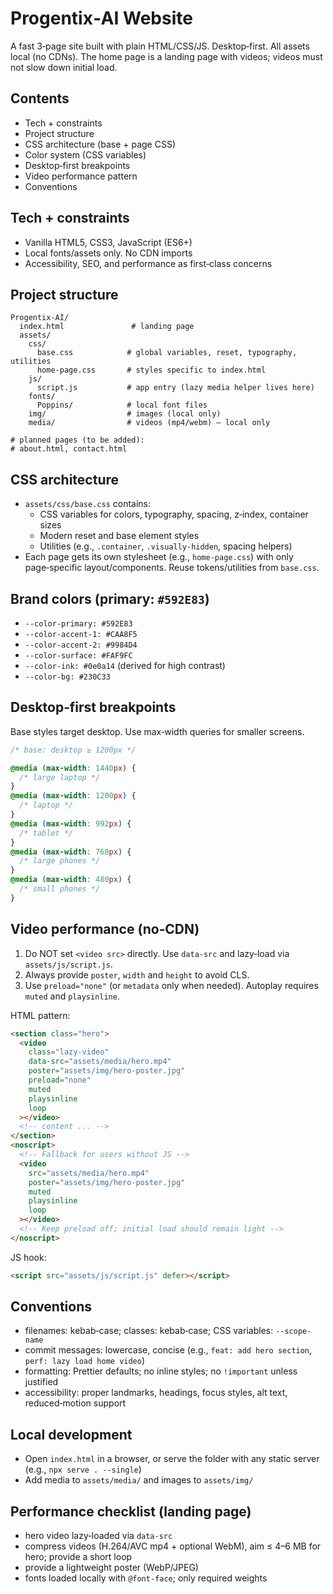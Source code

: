 # Progentix‑AI Website

A fast 3‑page site built with plain HTML/CSS/JS. Desktop‑first. All assets local (no CDNs). The home page is a landing page with videos; videos must not slow down initial load.

## Contents

- Tech + constraints
- Project structure
- CSS architecture (base + page CSS)
- Color system (CSS variables)
- Desktop‑first breakpoints
- Video performance pattern
- Conventions

## Tech + constraints

- Vanilla HTML5, CSS3, JavaScript (ES6+)
- Local fonts/assets only. No CDN imports
- Accessibility, SEO, and performance as first‑class concerns

## Project structure

```
Progentix-AI/
  index.html               # landing page
  assets/
    css/
      base.css            # global variables, reset, typography, utilities
      home-page.css       # styles specific to index.html
    js/
      script.js           # app entry (lazy media helper lives here)
    fonts/
      Poppins/            # local font files
    img/                  # images (local only)
    media/                # videos (mp4/webm) – local only

# planned pages (to be added):
# about.html, contact.html
```

## CSS architecture

- `assets/css/base.css` contains:
  - CSS variables for colors, typography, spacing, z‑index, container sizes
  - Modern reset and base element styles
  - Utilities (e.g., `.container`, `.visually-hidden`, spacing helpers)
- Each page gets its own stylesheet (e.g., `home-page.css`) with only page‑specific layout/components. Reuse tokens/utilities from `base.css`.

## Brand colors (primary: `#592E83`)

- `--color-primary: #592E83`
- `--color-accent-1: #CAA8F5`
- `--color-accent-2: #9984D4`
- `--color-surface: #FAF9FC`
- `--color-ink: #0e0a14` (derived for high contrast)
- `--color-bg: #230C33`

## Desktop‑first breakpoints

Base styles target desktop. Use max‑width queries for smaller screens.

```css
/* base: desktop ≥ 1200px */

@media (max-width: 1440px) {
  /* large laptop */
}
@media (max-width: 1200px) {
  /* laptop */
}
@media (max-width: 992px) {
  /* tablet */
}
@media (max-width: 768px) {
  /* large phones */
}
@media (max-width: 480px) {
  /* small phones */
}
```

## Video performance (no‑CDN)

1. Do NOT set `<video src>` directly. Use `data-src` and lazy‑load via `assets/js/script.js`.
2. Always provide `poster`, `width` and `height` to avoid CLS.
3. Use `preload="none"` (or `metadata` only when needed). Autoplay requires `muted` and `playsinline`.

HTML pattern:

```html
<section class="hero">
  <video
    class="lazy-video"
    data-src="assets/media/hero.mp4"
    poster="assets/img/hero-poster.jpg"
    preload="none"
    muted
    playsinline
    loop
  ></video>
  <!-- content ... -->
</section>
<noscript>
  <!-- Fallback for users without JS -->
  <video
    src="assets/media/hero.mp4"
    poster="assets/img/hero-poster.jpg"
    muted
    playsinline
    loop
  ></video>
  <!-- Keep preload off; initial load should remain light -->
</noscript>
```

JS hook:

```html
<script src="assets/js/script.js" defer></script>
```

## Conventions

- filenames: kebab‑case; classes: kebab‑case; CSS variables: `--scope-name`
- commit messages: lowercase, concise (e.g., `feat: add hero section`, `perf: lazy load home video`)
- formatting: Prettier defaults; no inline styles; no `!important` unless justified
- accessibility: proper landmarks, headings, focus styles, alt text, reduced‑motion support

## Local development

- Open `index.html` in a browser, or serve the folder with any static server (e.g., `npx serve . --single`)
- Add media to `assets/media/` and images to `assets/img/`

## Performance checklist (landing page)

- hero video lazy‑loaded via `data-src`
- compress videos (H.264/AVC mp4 + optional WebM), aim ≤ 4–6 MB for hero; provide a short loop
- provide a lightweight poster (WebP/JPEG)
- fonts loaded locally with `@font-face`; only required weights
